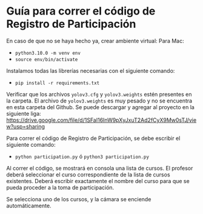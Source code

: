 # Guía para correr el código de Registro de Participación

En caso de que no se haya hecho ya, crear ambiente virtual:
Para Mac: 
* `python3.10.0 -m venv env`
* `source env/bin/activate`

Instalamos todas las librerías necesarias con el siguiente comando:
* `pip install -r requirements.txt`

Verificar que los archivos `yolov3.cfg` y `yolov3.weights` estén presentes en la carpeta.
El archivo de `yolov3.weights` es muy pesado y no se encuentra en esta carpeta del Github. Se puede descargar y agregar al proyecto en la siguiente liga: https://drive.google.com/file/d/1SFaI16InW9pXyJxuT2Ad2fCyX9Mw0sTJ/view?usp=sharing

Para correr el código de Registro de Participación, se debe escribir el siguiente comando:
* `python participation.py` ó `python3 participation.py`

Al correr el código, se mostrará en consola una lista de cursos. El profesor deberá seleccionar el curso correspondiente de la lista de cursos existentes. Deberá escribir exactamente el nombre del curso para que se pueda proceder a la toma de participación.

Se selecciona uno de los cursos, y la cámara se enciende automáticamente.

